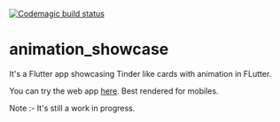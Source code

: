 [![Codemagic build status](https://api.codemagic.io/apps/5f32c2a7beb12c000bd14ea0/5f32c2a7beb12c000bd14e9f/status_badge.svg)](https://codemagic.io/apps/5f32c2a7beb12c000bd14ea0/5f32c2a7beb12c000bd14e9f/latest_build)


# animation_showcase
 It's a Flutter app showcasing Tinder like cards with animation in FLutter. 
 
 You can try the web app [here](https://animations.codemagic.app/#/).
 Best rendered for mobiles. 
 
 Note :- It's still a work in progress. 
